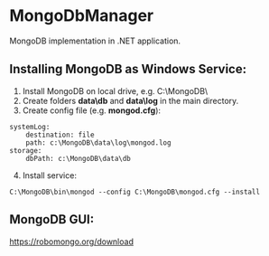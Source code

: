 # MongoDbManager
MongoDB implementation in .NET application.

## Installing MongoDB as Windows Service:
1. Install MongoDB on local drive, e.g. C:\MongoDB\
2. Create folders **data\db** and **data\log** in the main directory.
3. Create config file (e.g. **mongod.cfg**):
```
systemLog:
    destination: file
    path: c:\MongoDB\data\log\mongod.log
storage:
    dbPath: c:\MongoDB\data\db
```

4. Install service:
```
C:\MongoDB\bin\mongod --config C:\MongoDB\mongod.cfg --install
```

## MongoDB GUI:
https://robomongo.org/download
